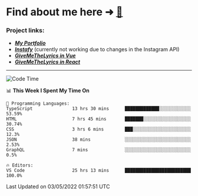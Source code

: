 # Find about me here ➜ [🧑](https://pauabella.dev)

### Project links:
- ***[My Portfolio](https://pauabella.dev)***
- ***[Instafy](https://instafy.me)*** (currently not working due to changes in the Instagram API)
- ***[GiveMeTheLyrics in Vue](https://lyrics.pauabella.dev)***
- ***[GiveMeTheLyrics in React](https://pauabella.dev/GiveMeTheLyrics)***

---
<!--START_SECTION:waka-->
![Code Time](http://img.shields.io/badge/Code%20Time-1%2C003%20hrs%2039%20mins-blue)

📊 **This Week I Spent My Time On** 

```text
💬 Programming Languages: 
TypeScript               13 hrs 30 mins      █████████████░░░░░░░░░░░░   53.59% 
HTML                     7 hrs 45 mins       ███████░░░░░░░░░░░░░░░░░░   30.74% 
CSS                      3 hrs 6 mins        ███░░░░░░░░░░░░░░░░░░░░░░   12.3% 
JSON                     38 mins             ░░░░░░░░░░░░░░░░░░░░░░░░░   2.53% 
GraphQL                  7 mins              ░░░░░░░░░░░░░░░░░░░░░░░░░   0.5%

🔥 Editors: 
VS Code                  25 hrs 13 mins      █████████████████████████   100.0%

```


 Last Updated on 03/05/2022 01:57:51 UTC
<!--END_SECTION:waka-->

